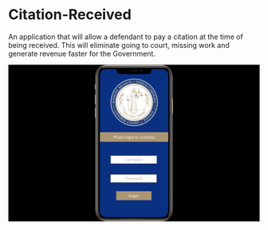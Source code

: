 # Citation-Received
An application that will allow a defendant to pay a citation at the time of being received. This will eliminate going to court, missing work and generate revenue faster for the Government. 

<img src="./client/src/images/placeholder.png" alt="placeholder"/>
